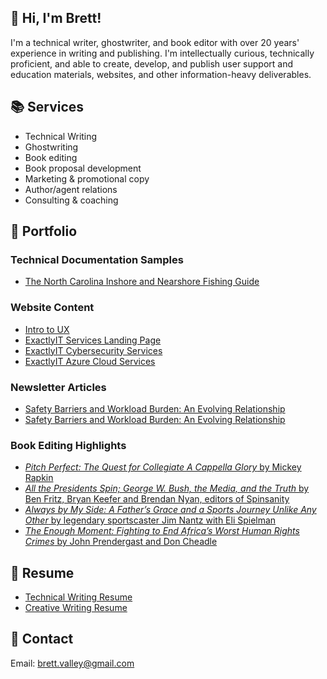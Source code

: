 ## 👋 Hi, I'm Brett!
I'm a technical writer, ghostwriter, and book editor with over 20 years' experience in writing and publishing. I'm intellectually curious, technically proficient, and able to create, develop, and publish user support and education materials, websites, and other information-heavy deliverables.

## 📚 Services
- Technical Writing
- Ghostwriting
- Book editing
- Book proposal development
- Marketing & promotional copy
- Author/agent relations
- Consulting & coaching

## 📝 Portfolio

### Technical Documentation Samples
- [The North Carolina Inshore and Nearshore Fishing Guide](files/Duke_Capstone.pdf)

### Website Content
- [Intro to UX](files/Intro_to_UX_web.pdf)
- [ExactlyIT Services Landing Page](files/Services_Landing.pdf)
- [ExactlyIT Cybersecurity Services](files/Services_Cybersecurity.pdf)
- [ExactlyIT Azure Cloud Services](files/Services_AzureCloud.pdf)

### Newsletter Articles
- [Safety Barriers and Workload Burden: An Evolving Relationship](files/Newsletter_Safety.pdf)
- [Safety Barriers and Workload Burden: An Evolving Relationship](files/Newsletter_HFE.pdf)

### Book Editing Highlights
- [_Pitch Perfect: The Quest for Collegiate A Cappella Glory_ by Mickey Rapkin](https://www.amazon.com/Pitch-Perfect-Quest-Collegiate-Cappella/dp/1592404634)
- [_All the Presidents Spin; George W. Bush, the Media, and the Truth_ by Ben Fritz, Bryan Keefer and Brendan Nyan, editors of Spinsanity](https://www.amazon.com/All-Presidents-Spin-George-Media/dp/0743262514/ref=sr_1_1?crid=36SY88ZYKBFUZ)
- [_Always by My Side: A Father’s Grace and a Sports Journey Unlike Any Other_ by legendary sportscaster Jim Nantz with Eli Spielman](https://www.amazon.com/Always-My-Side-Healing-Fathers/dp/1592404081/ref=tmm_pap_swatch_0?_encoding=UTF8&qid=1659786822&sr=1-1)
- [_The Enough Moment: Fighting to End Africa’s Worst Human Rights Crimes_ by John Prendergast and Don Cheadle](https://www.amazon.com/Enough-Moment-Fighting-Africas-Rights/dp/0307464822/ref=sr_1_1?crid=2FWCNIDZZ29AC)

## 📃 Resume 
- [Technical Writing Resume](files/BrettValley_TW_Resume.pdf)
- [Creative Writing Resume](files/BrettValley_Creative_Resume.pdf)

## 📧 Contact
Email: [brett.valley@gmail.com](mailto:brett.valley@gmail.com)
